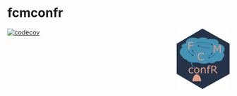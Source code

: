 
# fcmconfr

<img src="man/figures/logo.png" align="right" height="138"/>

[![codecov](https://codecov.io/gh/bhroston/fcmconfr/graph/badge.svg?token=D83LF4TC8D)](https://codecov.io/gh/bhroston/fcmconfr)
